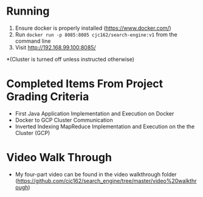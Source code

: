 # Running
1. Ensure docker is properly installed (https://www.docker.com/)
2. Run `docker run -p 8085:8085 cjc162/search-engine:v1` from the command line
3. Visit http://192.168.99.100:8085/

*(Cluster is turned off unless instructed otherwise)

# Completed Items From Project Grading Criteria
- First Java Application Implementation and Execution on Docker
- Docker to GCP Cluster Communication
- Inverted Indexing MapReduce Implementation and Execution on the the Cluster (GCP)

# Video Walk Through
- My four-part video can be found in the video walkthrough folder (https://github.com/cjc162/search_engine/tree/master/video%20walkthrough)
